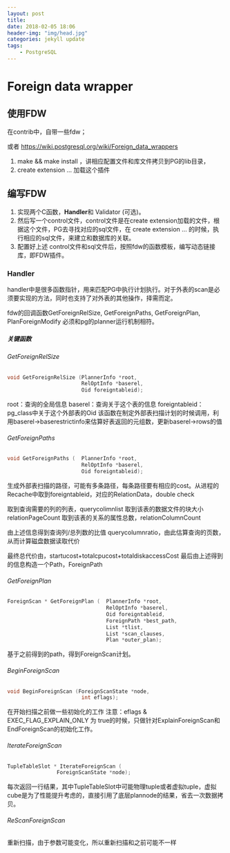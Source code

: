 ```yaml
---
layout: post
title: 
date: 2018-02-05 18:06
header-img: "img/head.jpg"
categories: jekyll update
tags:
    - PostgreSQL
---
```




# Foreign data wrapper

## 使用FDW

在contrib中，自带一些fdw；

或者 https://wiki.postgresql.org/wiki/Foreign_data_wrappers

1. make && make install ，讲相应配置文件和库文件拷贝到PG的lib目录，
2. create extension … 加载这个插件

## 编写FDW

1. 实现两个C函数，**Handler**和 Validator (可选)。
2. 然后写一个control文件，control文件是在create extension加载的文件，根据这个文件，PG去寻找对应的sql文件，在 create extension … 的时候，执行相应的sql文件，来建立和数据库的关联。
3. 配置好上述 control文件和sql文件后，按照fdw的函数模板，编写动态链接库，即FDW插件。

### Handler

handler中是很多函数指针，用来匹配PG中执行计划执行。对于外表的scan是必须要实现的方法，同时也支持了对外表的其他操作，择需而定。

fdw的回调函数GetForeignRelSize, GetForeignPaths, GetForeignPlan, PlanForeignModify 必须和pg的planner运行机制相符。

##### 关键函数
###### GetForeignRelSize
```c
void GetForeignRelSize (PlannerInfo *root,
                   		RelOptInfo *baserel,
                   		Oid foreigntableid);
```
root：查询的全局信息
baserel：查询关于这个表的信息
foreigntableid：pg_class中关于这个外部表的Oid
该函数在制定外部表扫描计划的时候调用，利用baserel->baserestrictinfo来估算好表返回的元组数，更新baserel->rows的值

###### GetForeignPaths
```C
void GetForeignPaths (	PlannerInfo *root,
						RelOptInfo *baserel,
						Oid foreigntableid);
```
生成外部表扫描的路径，可能有多条路径，每条路径要有相应的cost。从进程的Recache中取到foreigntableid，对应的RelationData，double check

取到查询需要的列的列表，querycolimnlist
取到该表的数据文件的块大小 relationPageCount
取到该表的关系的属性总数，relationColumnCount

由上述信息得到查询列/总列数的比值 querycolumnratio，由此估算查询的页数，从而计算磁盘数据读取代价

最终总代价由，startucost+totalcpucost+totaldiskaccessCost
最后由上述得到的信息构造一个Path，ForeignPath

###### GetForeignPlan
```C
ForeignScan * GetForeignPlan (	PlannerInfo *root,
								RelOptInfo *baserel,
								Oid foreigntableid,
								ForeignPath *best_path,
								List *tlist,
								List *scan_clauses,
								Plan *outer_plan);
```
基于之前得到的path，得到ForeignScan计划。

###### BeginForeignScan
```c++
void BeginForeignScan (ForeignScanState *node,
						int eflags);
```
在开始扫描之前做一些初始化的工作
注意：eflags & EXEC_FLAG_EXPLAIN_ONLY 为 true的时候，只做针对ExplainForeignScan和EndForeignScan的初始化工作。

###### IterateForeignScan
```c++
TupleTableSlot * IterateForeignScan (
				ForeignScanState *node);
```
每次返回一行结果，其中TupleTableSlot中可能物理tuple或者虚拟tuple，虚拟cube是为了性能提升考虑的，直接引用了底层plannode的结果，省去一次数据拷贝。

###### ReScanForeignScan

重新扫描，由于参数可能变化，所以重新扫描和之前可能不一样
